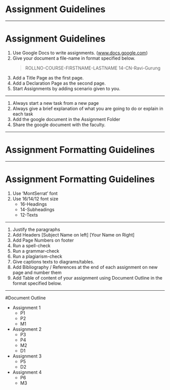 # Assignment Guidelines

---
# Assignment Guidelines

1. Use Google Docs to write assignments. (www.docs.google.com)
1. Give your document a file-name in format specified below. 
    > ROLLNO-COURSE-FIRSTNAME-LASTNAME
    > 14-CN-Ravi-Gurung
1. Add a Title Page as the first page.
1. Add a Declaration Page as the second page.
1. Start Assignments by adding scenario given to you.

---

1. Always start a new task from a new page
1. Always give a brief explanation of what you are going to do or explain in each task
1. Add the google document in the Assignment Folder
1. Share the google document with the faculty.

---
# Assignment Formatting Guidelines

---
# Assignment Formatting Guidelines
1. Use ’MontSerrat’ font
1. Use 16/14/12 font size
    * 16-Headings
    * 14-Subheadings
    * 12-Texts

---
1. Justify the paragraphs
1. Add Headers [Subject Name on left] [Your Name on Right]
1. Add Page Numbers on footer
1. Run a spell-check
1. Run a grammar-check
1. Run a plagiarism-check
1. Give captions texts to diagrams/tables.
1. Add Bibliography / References at the end of each assignment on new page and number them
1. Add Table of content of your assignment using Document Outline in the format specified below.

---

#Document Outline

- Assignment 1
  - P1
  - P2
  - M1
- Assignment 2
  - P3
  - P4
  - M2
  - D1
- Assignment 3
  - P5
  - D2
- Assignment 4
  - P6
  - M3
